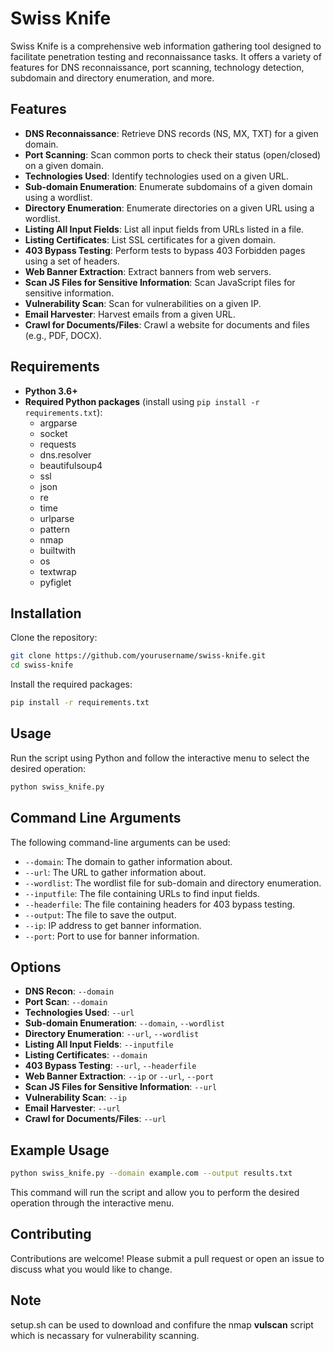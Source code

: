 # Swiss Knife

Swiss Knife is a comprehensive web information gathering tool designed to facilitate penetration testing and reconnaissance tasks. It offers a variety of features for DNS reconnaissance, port scanning, technology detection, subdomain and directory enumeration, and more.

## Features

- **DNS Reconnaissance**: Retrieve DNS records (NS, MX, TXT) for a given domain.
- **Port Scanning**: Scan common ports to check their status (open/closed) on a given domain.
- **Technologies Used**: Identify technologies used on a given URL.
- **Sub-domain Enumeration**: Enumerate subdomains of a given domain using a wordlist.
- **Directory Enumeration**: Enumerate directories on a given URL using a wordlist.
- **Listing All Input Fields**: List all input fields from URLs listed in a file.
- **Listing Certificates**: List SSL certificates for a given domain.
- **403 Bypass Testing**: Perform tests to bypass 403 Forbidden pages using a set of headers.
- **Web Banner Extraction**: Extract banners from web servers.
- **Scan JS Files for Sensitive Information**: Scan JavaScript files for sensitive information.
- **Vulnerability Scan**: Scan for vulnerabilities on a given IP.
- **Email Harvester**: Harvest emails from a given URL.
- **Crawl for Documents/Files**: Crawl a website for documents and files (e.g., PDF, DOCX).

## Requirements

- **Python 3.6+**
- **Required Python packages** (install using `pip install -r requirements.txt`):
  - argparse
  - socket
  - requests
  - dns.resolver
  - beautifulsoup4
  - ssl
  - json
  - re
  - time
  - urlparse
  - pattern
  - nmap
  - builtwith
  - os
  - textwrap
  - pyfiglet

## Installation

Clone the repository:

```sh
git clone https://github.com/yourusername/swiss-knife.git
cd swiss-knife
```

Install the required packages:

```sh
pip install -r requirements.txt
```

## Usage

Run the script using Python and follow the interactive menu to select the desired operation:

```sh
python swiss_knife.py
```

## Command Line Arguments

The following command-line arguments can be used:

- `--domain`: The domain to gather information about.
- `--url`: The URL to gather information about.
- `--wordlist`: The wordlist file for sub-domain and directory enumeration.
- `--inputfile`: The file containing URLs to find input fields.
- `--headerfile`: The file containing headers for 403 bypass testing.
- `--output`: The file to save the output.
- `--ip`: IP address to get banner information.
- `--port`: Port to use for banner information.

## Options

- **DNS Recon**: `--domain`
- **Port Scan**: `--domain`
- **Technologies Used**: `--url`
- **Sub-domain Enumeration**: `--domain`, `--wordlist`
- **Directory Enumeration**: `--url`, `--wordlist`
- **Listing All Input Fields**: `--inputfile`
- **Listing Certificates**: `--domain`
- **403 Bypass Testing**: `--url`, `--headerfile`
- **Web Banner Extraction**: `--ip` or `--url`, `--port`
- **Scan JS Files for Sensitive Information**: `--url`
- **Vulnerability Scan**: `--ip`
- **Email Harvester**: `--url`
- **Crawl for Documents/Files**: `--url`

## Example Usage

```sh
python swiss_knife.py --domain example.com --output results.txt
```

This command will run the script and allow you to perform the desired operation through the interactive menu.

## Contributing

Contributions are welcome! Please submit a pull request or open an issue to discuss what you would like to change.

## Note
setup.sh can be used to download and confifure the nmap **vulscan** script which is necassary for vulnerability scanning.